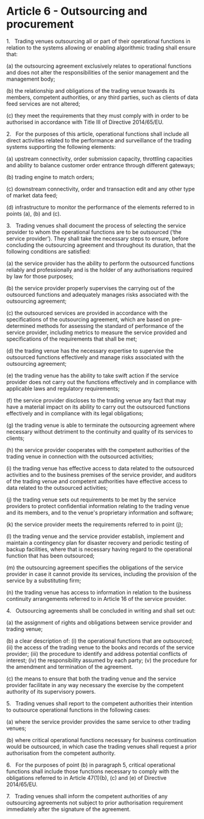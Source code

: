 # Article 6 - Outsourcing and procurement


1.   Trading venues outsourcing all or part of their operational functions in relation to the systems allowing or enabling algorithmic trading shall ensure that:

(a) the outsourcing agreement exclusively relates to operational functions and does not alter the responsibilities of the senior management and the management body;

(b) the relationship and obligations of the trading venue towards its members, competent authorities, or any third parties, such as clients of data feed services are not altered;

(c) they meet the requirements that they must comply with in order to be authorised in accordance with Title III of Directive 2014/65/EU.

2.   For the purposes of this article, operational functions shall include all direct activities related to the performance and surveillance of the trading systems supporting the following elements:

(a) upstream connectivity, order submission capacity, throttling capacities and ability to balance customer order entrance through different gateways;

(b) trading engine to match orders;

(c) downstream connectivity, order and transaction edit and any other type of market data feed;

(d) infrastructure to monitor the performance of the elements referred to in points (a), (b) and (c).

3.   Trading venues shall document the process of selecting the service provider to whom the operational functions are to be outsourced (‘the service provider’). They shall take the necessary steps to ensure, before concluding the outsourcing agreement and throughout its duration, that the following conditions are satisfied:

(a) the service provider has the ability to perform the outsourced functions reliably and professionally and is the holder of any authorisations required by law for those purposes;

(b) the service provider properly supervises the carrying out of the outsourced functions and adequately manages risks associated with the outsourcing agreement;

(c) the outsourced services are provided in accordance with the specifications of the outsourcing agreement, which are based on pre-determined methods for assessing the standard of performance of the service provider, including metrics to measure the service provided and specifications of the requirements that shall be met;

(d) the trading venue has the necessary expertise to supervise the outsourced functions effectively and manage risks associated with the outsourcing agreement;

(e) the trading venue has the ability to take swift action if the service provider does not carry out the functions effectively and in compliance with applicable laws and regulatory requirements;

(f) the service provider discloses to the trading venue any fact that may have a material impact on its ability to carry out the outsourced functions effectively and in compliance with its legal obligations;

(g) the trading venue is able to terminate the outsourcing agreement where necessary without detriment to the continuity and quality of its services to clients;

(h) the service provider cooperates with the competent authorities of the trading venue in connection with the outsourced activities;

(i) the trading venue has effective access to data related to the outsourced activities and to the business premises of the service provider, and auditors of the trading venue and competent authorities have effective access to data related to the outsourced activities;

(j) the trading venue sets out requirements to be met by the service providers to protect confidential information relating to the trading venue and its members, and to the venue's proprietary information and software;

(k) the service provider meets the requirements referred to in point (j);

(l) the trading venue and the service provider establish, implement and maintain a contingency plan for disaster recovery and periodic testing of backup facilities, where that is necessary having regard to the operational function that has been outsourced;

(m) the outsourcing agreement specifies the obligations of the service provider in case it cannot provide its services, including the provision of the service by a substituting firm;

(n) the trading venue has access to information in relation to the business continuity arrangements referred to in Article 16 of the service provider.

4.   Outsourcing agreements shall be concluded in writing and shall set out:

(a) the assignment of rights and obligations between service provider and trading venue;

(b) a clear description of: (i) the operational functions that are outsourced; (ii) the access of the trading venue to the books and records of the service provider; (iii) the procedure to identify and address potential conflicts of interest; (iv) the responsibility assumed by each party; (v) the procedure for the amendment and termination of the agreement.

(c) the means to ensure that both the trading venue and the service provider facilitate in any way necessary the exercise by the competent authority of its supervisory powers.

5.   Trading venues shall report to the competent authorities their intention to outsource operational functions in the following cases:

(a) where the service provider provides the same service to other trading venues;

(b) where critical operational functions necessary for business continuation would be outsourced, in which case the trading venues shall request a prior authorisation from the competent authority.

6.   For the purposes of point (b) in paragraph 5, critical operational functions shall include those functions necessary to comply with the obligations referred to in Article 47(1)(b), (c) and (e) of Directive 2014/65/EU.

7.   Trading venues shall inform the competent authorities of any outsourcing agreements not subject to prior authorisation requirement immediately after the signature of the agreement.
